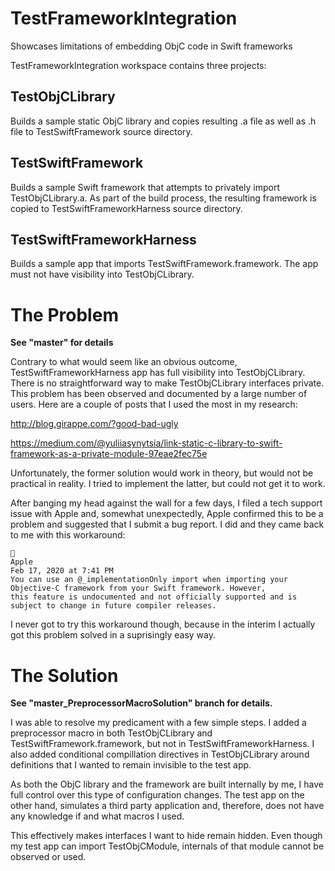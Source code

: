 # TestFrameworkIntegration
Showcases limitations of embedding ObjC code in Swift frameworks

TestFrameworkIntegration workspace contains three projects:

## TestObjCLibrary
Builds a sample static ObjC library and copies resulting .a file as well as .h file to TestSwiftFramework source directory.

## TestSwiftFramework
Builds a sample Swift framework that attempts to privately import TestObjCLibrary.a. As part of the build process,
the resulting framework is copied to TestSwiftFrameworkHarness source directory.

## TestSwiftFrameworkHarness
Builds a sample app that imports TestSwiftFramework.framework. The app must not have visibility into TestObjCLibrary.

# The Problem
__See "master" for details__

Contrary to what would seem like an obvious outcome, TestSwiftFrameworkHarness app has full visibility into TestObjCLibrary. There is no
straightforward way to make TestObjCLibrary interfaces private. This problem has been observed and documented by a large number
of users. Here are a couple of posts that I used the most in my research:

<http://blog.girappe.com/?good-bad-ugly>

<https://medium.com/@yuliiasynytsia/link-static-c-library-to-swift-framework-as-a-private-module-97eae2fec75e>

Unfortunately, the former solution would work in theory, but would not be practical in reality. I tried to implement the latter,
but could not get it to work.

After banging my head against the wall for a few days, I filed a tech support issue with Apple and, somewhat unexpectedly, Apple
confirmed this to be a problem and suggested that I submit a bug report. I did and they came back to me with this workaround:

```

Apple
Feb 17, 2020 at 7:41 PM
You can use an @_implementationOnly import when importing your Objective-C framework from your Swift framework. However,
this feature is undocumented and not officially supported and is subject to change in future compiler releases.
```
I never got to try this workaround though, because in the interim I actually got this problem solved in a suprisingly easy way.

# The Solution
__See "master_PreprocessorMacroSolution" branch for details.__

I was able to resolve my predicament with a few simple steps. I added a preprocessor macro in both TestObjCLibrary and
TestSwiftFramework.framework, but not in TestSwiftFrameworkHarness. I also added conditional compillation directives
in TestObjCLibrary around definitions that I wanted to remain invisible to the test app. 

As both the ObjC library and the framework are built internally by me, I have full control over this type of configuration changes.
The test app on the other hand, simulates a third party application and, therefore, does not have any knowledge if and what macros I used.

This effectively makes interfaces I want to hide remain hidden. Even though my test app can import TestObjCModule, internals of that
module cannot be observed or used.
